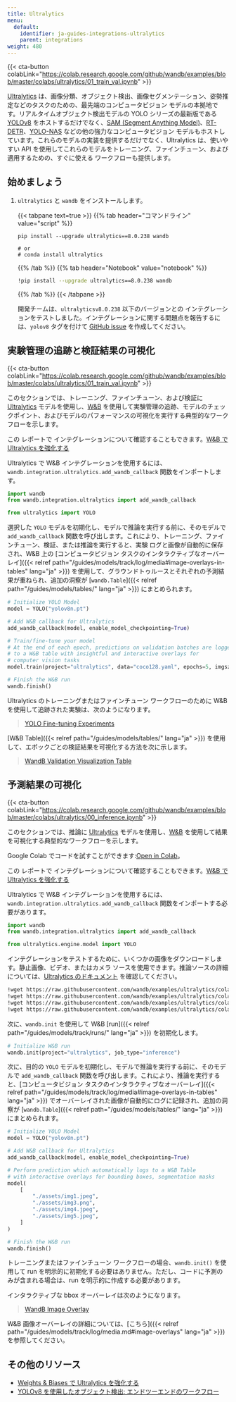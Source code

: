 ```yaml
---
title: Ultralytics
menu:
  default:
    identifier: ja-guides-integrations-ultralytics
    parent: integrations
weight: 480
---
```


{{< cta-button colabLink="https://colab.research.google.com/github/wandb/examples/blob/master/colabs/ultralytics/01_train_val.ipynb" >}}

[Ultralytics](https://github.com/ultralytics/ultralytics) は、画像分類、オブジェクト検出、画像セグメンテーション、姿勢推定などのタスクのための、最先端のコンピュータビジョン モデルの本拠地です。リアルタイムオブジェクト検出モデルの YOLO シリーズの最新版である [YOLOv8](https://docs.ultralytics.com/models/yolov8/) をホストするだけでなく、[SAM (Segment Anything Model)](https://docs.ultralytics.com/models/sam/#introduction-to-sam-the-segment-anything-model)、[RT-DETR](https://docs.ultralytics.com/models/rtdetr/)、[YOLO-NAS](https://docs.ultralytics.com/models/yolo-nas/) などの他の強力なコンピュータビジョン モデルもホストしています。これらのモデルの実装を提供するだけでなく、Ultralytics は、使いやすい API を使用してこれらのモデルをトレーニング、ファインチューン、および適用するための、すぐに使える ワークフローも提供します。

## 始めましょう

1. `ultralytics` と `wandb` をインストールします。

    {{< tabpane text=true >}}
    {{% tab header="コマンドライン" value="script" %}}

    ```shell
    pip install --upgrade ultralytics==8.0.238 wandb

    # or
    # conda install ultralytics
    ```

    {{% /tab %}}
    {{% tab header="Notebook" value="notebook" %}}

    ```bash
    !pip install --upgrade ultralytics==8.0.238 wandb
    ```

    {{% /tab %}}
    {{< /tabpane >}}

    開発チームは、`ultralyticsv8.0.238` 以下のバージョンとの インテグレーションをテストしました。インテグレーションに関する問題点を報告するには、`yolov8` タグを付けて [GitHub issue](https://github.com/wandb/wandb/issues/new?template=sdk-bug.yml) を作成してください。

## 実験管理の追跡と検証結果の可視化

{{< cta-button colabLink="https://colab.research.google.com/github/wandb/examples/blob/master/colabs/ultralytics/01_train_val.ipynb" >}}

このセクションでは、トレーニング、ファインチューン、および検証に [Ultralytics](https://docs.ultralytics.com/modes/predict/) モデルを使用し、[W&B](https://wandb.ai/site) を使用して実験管理の追跡、モデルのチェックポイント、およびモデルのパフォーマンスの可視化を実行する典型的なワークフローを示します。

この レポートで インテグレーションについて確認することもできます。[W&B で Ultralytics を強化する](https://wandb.ai/geekyrakshit/ultralytics/reports/Supercharging-Ultralytics-with-Weights-Biases--Vmlldzo0OTMyMDI4)

Ultralytics で W&B インテグレーションを使用するには、`wandb.integration.ultralytics.add_wandb_callback` 関数をインポートします。

```python
import wandb
from wandb.integration.ultralytics import add_wandb_callback

from ultralytics import YOLO
```

選択した `YOLO` モデルを初期化し、モデルで推論を実行する前に、そのモデルで `add_wandb_callback` 関数を呼び出します。これにより、トレーニング、ファインチューン、検証、または推論を実行すると、実験 ログと画像が自動的に保存され、W&B 上の [コンピュータビジョン タスクのインタラクティブなオーバーレイ]({{< relref path="/guides/models/track/log/media#image-overlays-in-tables" lang="ja" >}}) を使用して、グラウンドトゥルースとそれぞれの予測結果が重ねられ、追加の洞察が [`wandb.Table`]({{< relref path="/guides/models/tables/" lang="ja" >}}) にまとめられます。

```python
# Initialize YOLO Model
model = YOLO("yolov8n.pt")

# Add W&B callback for Ultralytics
add_wandb_callback(model, enable_model_checkpointing=True)

# Train/fine-tune your model
# At the end of each epoch, predictions on validation batches are logged
# to a W&B table with insightful and interactive overlays for
# computer vision tasks
model.train(project="ultralytics", data="coco128.yaml", epochs=5, imgsz=640)

# Finish the W&B run
wandb.finish()
```

Ultralytics のトレーニングまたはファインチューン ワークフローのために W&B を使用して追跡された実験は、次のようになります。

<blockquote class="imgur-embed-pub" lang="en" data-id="a/TB76U9O"  ><a href="//imgur.com/a/TB76U9O">YOLO Fine-tuning Experiments</a></blockquote><script async src="//s.imgur.com/min/embed.js" charset="utf-8"></script>

[W&B Table]({{< relref path="/guides/models/tables/" lang="ja" >}}) を使用して、エポックごとの検証結果を可視化する方法を次に示します。

<blockquote class="imgur-embed-pub" lang="en" data-id="a/kU5h7W4"  ><a href="//imgur.com/a/kU5h7W4">WandB Validation Visualization Table</a></blockquote><script async src="//s.imgur.com/min/embed.js" charset="utf-8"></script>

## 予測結果の可視化

{{< cta-button colabLink="https://colab.research.google.com/github/wandb/examples/blob/master/colabs/ultralytics/00_inference.ipynb" >}}

このセクションでは、推論に [Ultralytics](https://docs.ultralytics.com/modes/predict/) モデルを使用し、[W&B](https://wandb.ai/site) を使用して結果を可視化する典型的なワークフローを示します。

Google Colab でコードを試すことができます:[Open in Colab](http://wandb.me/ultralytics-inference)。

この レポートで インテグレーションについて確認することもできます。[W&B で Ultralytics を強化する](https://wandb.ai/geekyrakshit/ultralytics/reports/Supercharging-Ultralytics-with-Weights-Biases--Vmlldzo0OTMyMDI4)

Ultralytics で W&B インテグレーションを使用するには、`wandb.integration.ultralytics.add_wandb_callback` 関数をインポートする必要があります。

```python
import wandb
from wandb.integration.ultralytics import add_wandb_callback

from ultralytics.engine.model import YOLO
```

インテグレーションをテストするために、いくつかの画像をダウンロードします。静止画像、ビデオ、またはカメラ ソースを使用できます。推論ソースの詳細については、[Ultralytics のドキュメント](https://docs.ultralytics.com/modes/predict/) を確認してください。

```bash
!wget https://raw.githubusercontent.com/wandb/examples/ultralytics/colabs/ultralytics/assets/img1.png
!wget https://raw.githubusercontent.com/wandb/examples/ultralytics/colabs/ultralytics/assets/img2.png
!wget https://raw.githubusercontent.com/wandb/examples/ultralytics/colabs/ultralytics/assets/img4.png
!wget https://raw.githubusercontent.com/wandb/examples/ultralytics/colabs/ultralytics/assets/img5.png
```

次に、`wandb.init` を使用して W&B [run]({{< relref path="/guides/models/track/runs/" lang="ja" >}}) を初期化します。

```python
# Initialize W&B run
wandb.init(project="ultralytics", job_type="inference")
```

次に、目的の `YOLO` モデルを初期化し、モデルで推論を実行する前に、そのモデルで `add_wandb_callback` 関数を呼び出します。これにより、推論を実行すると、[コンピュータビジョン タスクのインタラクティブなオーバーレイ]({{< relref path="/guides/models/track/log/media#image-overlays-in-tables" lang="ja" >}}) でオーバーレイされた画像が自動的にログに記録され、追加の洞察が [`wandb.Table`]({{< relref path="/guides/models/tables/" lang="ja" >}}) にまとめられます。

```python
# Initialize YOLO Model
model = YOLO("yolov8n.pt")

# Add W&B callback for Ultralytics
add_wandb_callback(model, enable_model_checkpointing=True)

# Perform prediction which automatically logs to a W&B Table
# with interactive overlays for bounding boxes, segmentation masks
model(
    [
        "./assets/img1.jpeg",
        "./assets/img3.png",
        "./assets/img4.jpeg",
        "./assets/img5.jpeg",
    ]
)

# Finish the W&B run
wandb.finish()
```

トレーニングまたはファインチューン ワークフローの場合、`wandb.init()` を使用して run を明示的に初期化する必要はありません。ただし、コードに予測のみが含まれる場合は、run を明示的に作成する必要があります。

インタラクティブな bbox オーバーレイは次のようになります。

<blockquote class="imgur-embed-pub" lang="en" data-id="a/UTSiufs"  ><a href="//imgur.com/a/UTSiufs">WandB Image Overlay</a></blockquote><script async src="//s.imgur.com/min/embed.js" charset="utf-8"></script>

W&B 画像オーバーレイの詳細については、[こちら]({{< relref path="/guides/models/track/log/media.md#image-overlays" lang="ja" >}}) を参照してください。

## その他のリソース

* [Weights & Biases で Ultralytics を強化する](https://wandb.ai/geekyrakshit/ultralytics/reports/Supercharging-Ultralytics-with-Weights-Biases--Vmlldzo0OTMyMDI4)
* [YOLOv8 を使用したオブジェクト検出: エンドツーエンドのワークフロー](https://wandb.ai/reviewco/object-detection-bdd/reports/Object-Detection-using-YOLOv8-An-End-to-End-Workflow--Vmlldzo1NTAyMDQ1)
